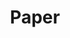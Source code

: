 ---
title: "Paper"
layout: category
permalink: /categories/Paper/
author_profile: true
taxonomy: Paper
sidebar:
  nav: "categories"
---